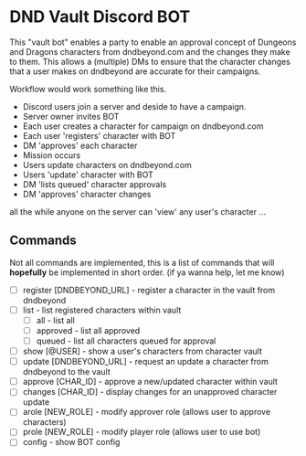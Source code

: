 # DND Vault Discord BOT

This "vault bot" enables a party to enable an approval concept of Dungeons and Dragons characters from dndbeyond.com and the changes they make to them.  This allows a (multiple) DMs to ensure that the character changes that a user makes on dndbeyond are accurate for their campaigns.

Workflow would work something like this.

* Discord users join a server and deside to have a campaign.
* Server owner invites BOT
* Each user creates a character for campaign on dndbeyond.com
* Each user 'registers' character with BOT
* DM 'approves' each character
* Mission occurs
* Users update characters on dndbeyond.com
* Users 'update' character with BOT
* DM 'lists queued' character approvals
* DM 'approves' character changes

all the while anyone on the server can 'view' any user's character ...

## Commands

Not all commands are implemented, this is a list of commands that will **hopefully** be implemented in short order. (if ya wanna help, let me know)

- [ ] register [DNDBEYOND_URL] - register a character in the vault from dndbeyond
- [ ] list - list registered characters within vault
  - [ ] all - list all
  - [ ] approved - list all approved
  - [ ] queued - list all characters queued for approval
- [ ] show [@USER] - show a user's characters from character vault
- [ ] update [DNDBEYOND_URL] - request an update a character from dndbeyond to the vault
- [ ] approve [CHAR_ID] - approve a new/updated character within vault
- [ ] changes [CHAR_ID] - display changes for an unapproved character update
- [ ] arole [NEW_ROLE] - modify approver role (allows user to approve characters)
- [ ] prole [NEW_ROLE] - modify player role (allows user to use bot)
- [ ] config - show BOT config

